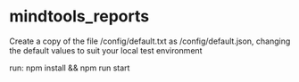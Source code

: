 # mindtools_reports

Create a copy of the file /config/default.txt as /config/default.json,
changing the default values to suit your local test environment

run: npm install &&
npm run start
